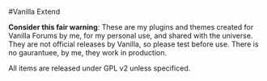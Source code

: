 #Vanilla Extend

**Consider this fair warning**:
These are my plugins and themes created for Vanilla Forums by me, for my personal use, and shared with the universe. They are not official releases by Vanilla, so please test before use. There is no gaurantuee, by me, they work in production.

All items are released under GPL v2 unless specificed.

